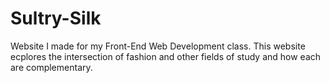 # Sultry-Silk
Website I made for my Front-End Web Development class. This website ecplores the intersection of fashion and other fields of study
and how each are complementary.  
